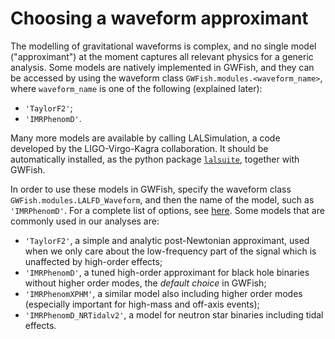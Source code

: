 # Choosing a waveform approximant

The modelling of gravitational waveforms is complex, and no single 
model ("approximant") at the moment captures all relevant physics for a generic
analysis. 
Some models are natively implemented in GWFish, and they can be accessed by using
the waveform class `GWFish.modules.<waveform_name>`, where `waveform_name` is one of the following (explained later):

- `'TaylorF2'`;
- `'IMRPhenomD'`.

Many more models are available by calling LALSimulation, a code developed by the LIGO-Virgo-Kagra collaboration.
It should be automatically installed, as the python package [`lalsuite`](https://pypi.org/project/lalsuite/), together with GWFish.

In order to use these models in GWFish, specify the waveform class `GWFish.modules.LALFD_Waveform`, and then the name of the model, such as `'IMRPhenomD'`.
For a complete list of options, see [here](https://lscsoft.docs.ligo.org/lalsuite/lalsimulation/group___l_a_l_sim_inspiral__h.html#gab955e4603c588fe19b39e47870a7b69c).
Some models that are commonly used in our analyses are:

- `'TaylorF2'`, a simple and analytic post-Newtonian approximant, used when we only care about the low-frequency part of the signal which is unaffected by high-order effects;
- `'IMRPhenomD'`, a tuned high-order approximant for black hole binaries without higher order modes, the _default choice_ in GWFish;
- `'IMRPhenomXPHM'`, a similar model also including higher order modes (especially important for high-mass and off-axis events);
- `'IMRPhenomD_NRTidalv2'`, a model for neutron star binaries including tidal effects.
